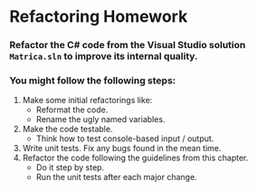 # Refactoring Homework

### Refactor the C# code from the Visual Studio solution `Matrica.sln` to improve its internal quality.
### You might follow the following steps:

1.	Make some initial refactorings like:
	*	Reformat the code.
	*	Rename the ugly named variables.
1.	Make the code testable.
	*	Think how to test console-based input / output.
1.	Write unit tests. Fix any bugs found in the mean time.
1.	Refactor the code following the guidelines from this chapter.
	*	Do it step by step.
	*	Run the unit tests after each major change.
